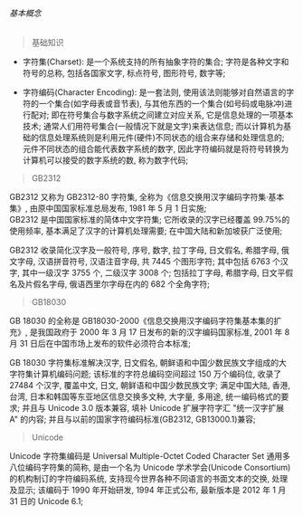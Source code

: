###### 基本概念  

> 基础知识  

- 字符集(Charset): 是一个系统支持的所有抽象字符的集合; 字符是各种文字和符号的总称, 包括各国家文字, 标点符号, 图形符号, 数字等;   

- 字符编码(Character Encoding): 是一套法则, 使用该法则能够对自然语言的字符的一个集合(如字母表或音节表), 与其他东西的一个集合(如号码或电脉冲)进行配对; 即在符号集合与数字系统之间建立对应关系, 它是信息处理的一项基本技术; 通常人们用符号集合(一般情况下就是文字)来表达信息; 而以计算机为基础的信息处理系统则是利用元件(硬件)不同状态的组合来存储和处理信息的; 元件不同状态的组合能代表数字系统的数字, 因此字符编码就是将符号转换为计算机可以接受的数字系统的数, 称为数字代码;   


> GB2312  

GB2312 又称为 GB2312-80 字符集, 全称为《信息交换用汉字编码字符集·基本集》, 由原中国国家标准总局发布, 1981 年 5 月 1 日实施;   
GB2312 是中国国家标准的简体中文字符集; 它所收录的汉字已经覆盖 99.75%的使用频率, 基本满足了汉字的计算机处理需要; 在中国大陆和新加坡获广泛使用;   

GB2312 收录简化汉字及一般符号, 序号, 数字, 拉丁字母, 日文假名, 希腊字母, 俄文字母, 汉语拼音符号, 汉语注音字母, 共 7445 个图形字符; 其中包括 6763 个汉字, 其中一级汉字 3755 个, 二级汉字 3008 个; 包括拉丁字母, 希腊字母, 日文平假名及片假名字母, 俄语西里尔字母在内的 682 个全角字符;   

> GB18030  

GB 18030 的全称是 GB18030-2000《信息交换用汉字编码字符集基本集的扩充》, 是我国政府于 2000 年 3 月 17 日发布的新的汉字编码国家标准, 2001 年 8 月 31 日后在中国市场上发布的软件必须符合本标准;   

GB 18030 字符集标准解决汉字, 日文假名, 朝鲜语和中国少数民族文字组成的大字符集计算机编码问题; 该标准的字符总编码空间超过 150 万个编码位, 收录了 27484 个汉字, 覆盖中文, 日文, 朝鲜语和中国少数民族文字; 满足中国大陆, 香港, 台湾, 日本和韩国等东亚地区信息交换多文种, 大字量, 多用途, 统一编码格式的要求; 并且与 Unicode 3.0 版本兼容, 填补 Unicode 扩展字符字汇 "统一汉字扩展 A" 的内容; 并且与以前的国家字符编码标准(GB2312, GB13000.1)兼容;   

> Unicode  

Unicode 字符集编码是 Universal Multiple-Octet Coded Character Set 通用多八位编码字符集的简称, 是由一个名为 Unicode 学术学会(Unicode Consortium)的机构制订的字符编码系统, 支持现今世界各种不同语言的书面文本的交换, 处理及显示; 该编码于 1990 年开始研发, 1994 年正式公布, 最新版本是 2012 年 1 月 31 日的 Unicode 6.1;   
